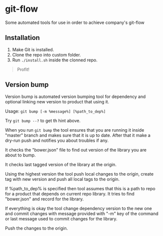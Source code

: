 git-flow
========

Some automated tools for use in order to achieve company's git-flow

## Installation

1. Make Git is installed.
2. Clone the repo into custom folder.
3. Run `./install.sh` inside the clonned repo.

>  Profit!


## Version bump

Version bump is automated version bumping tool for dependency and optional linking new version to product that using it.

Usage: `git bump [-m %message%] [%path_to_dep%]`

Try `git bump --?` to get th hint above.

When you run `git bump` the tool ensures that you are running it inside "master" branch and makes sure that it is up to date. After that it make a dry-run  push and notifies you about troubles if any.

It checks the "bower.json" file to find out version of the library you are about to bump.

It checks last tagged version of the library at the origin.

Using the highest version the tool push local changes to the origin, create tag with new version and push all local tags to the origin.

If %path_to_dep% is specified then tool assumes that this is a path to repo for a product that depends on current repo library. It tries to find "bower.json" and record for the library.

If everything is okay the tool change dependency version to the new one and commit changes with message provided with "-m" key of the command or last message used to commit changes for the library.

Push the changes to the origin.
